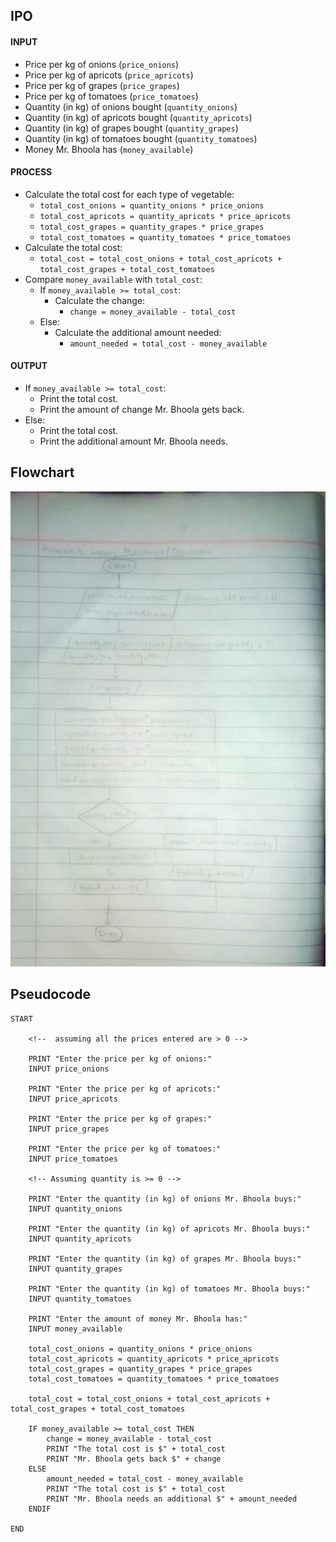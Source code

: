 
<!-- #Grocery Assistance // Calculator -->


## IPO

#### INPUT
- Price per kg of onions (`price_onions`)
- Price per kg of apricots (`price_apricots`)
- Price per kg of grapes (`price_grapes`)
- Price per kg of tomatoes (`price_tomatoes`)
- Quantity (in kg) of onions bought (`quantity_onions`)
- Quantity (in kg) of apricots bought (`quantity_apricots`)
- Quantity (in kg) of grapes bought (`quantity_grapes`)
- Quantity (in kg) of tomatoes bought (`quantity_tomatoes`)
- Money Mr. Bhoola has (`money_available`)

#### PROCESS
- Calculate the total cost for each type of vegetable:
  - `total_cost_onions = quantity_onions * price_onions`
  - `total_cost_apricots = quantity_apricots * price_apricots`
  - `total_cost_grapes = quantity_grapes * price_grapes`
  - `total_cost_tomatoes = quantity_tomatoes * price_tomatoes`
- Calculate the total cost:
  - `total_cost = total_cost_onions + total_cost_apricots + total_cost_grapes + total_cost_tomatoes`
- Compare `money_available` with `total_cost`:
  - If `money_available >= total_cost`:
    - Calculate the change:
      - `change = money_available - total_cost`
  - Else:
    - Calculate the additional amount needed:
      - `amount_needed = total_cost - money_available`

#### OUTPUT
- If `money_available >= total_cost`:
  - Print the total cost.
  - Print the amount of change Mr. Bhoola gets back.
- Else:
  - Print the total cost.
  - Print the additional amount Mr. Bhoola needs.



## Flowchart

<img src="problem04.jpeg">

## Pseudocode

    START

        <!--  assuming all the prices entered are > 0 -->
        
        PRINT "Enter the price per kg of onions:" 
        INPUT price_onions
    
        PRINT "Enter the price per kg of apricots:"
        INPUT price_apricots
    
        PRINT "Enter the price per kg of grapes:"
        INPUT price_grapes
    
        PRINT "Enter the price per kg of tomatoes:"
        INPUT price_tomatoes

        <!-- Assuming quantity is >= 0 -->
        
        PRINT "Enter the quantity (in kg) of onions Mr. Bhoola buys:"
        INPUT quantity_onions
    
        PRINT "Enter the quantity (in kg) of apricots Mr. Bhoola buys:"
        INPUT quantity_apricots
    
        PRINT "Enter the quantity (in kg) of grapes Mr. Bhoola buys:"
        INPUT quantity_grapes
    
        PRINT "Enter the quantity (in kg) of tomatoes Mr. Bhoola buys:"
        INPUT quantity_tomatoes
    
        PRINT "Enter the amount of money Mr. Bhoola has:"
        INPUT money_available
    
        total_cost_onions = quantity_onions * price_onions
        total_cost_apricots = quantity_apricots * price_apricots
        total_cost_grapes = quantity_grapes * price_grapes
        total_cost_tomatoes = quantity_tomatoes * price_tomatoes
    
        total_cost = total_cost_onions + total_cost_apricots + total_cost_grapes + total_cost_tomatoes
    
        IF money_available >= total_cost THEN
            change = money_available - total_cost
            PRINT "The total cost is $" + total_cost
            PRINT "Mr. Bhoola gets back $" + change
        ELSE
            amount_needed = total_cost - money_available
            PRINT "The total cost is $" + total_cost
            PRINT "Mr. Bhoola needs an additional $" + amount_needed
        ENDIF
    
    END

  
